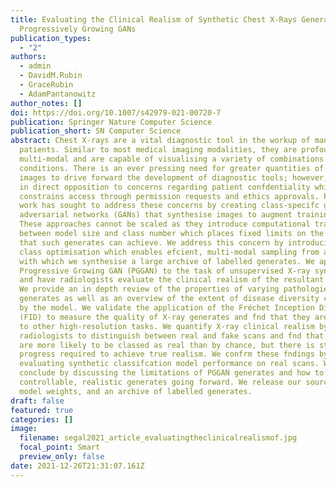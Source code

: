 ```yaml
---
title: Evaluating the Clinical Realism of Synthetic Chest X-Rays Generated Using
  Progressively Growing GANs
publication_types:
  - "2"
authors:
  - admin
  - DavidM.Rubin
  - GraceRubin
  - AdamPantanowitz
author_notes: []
doi: https://doi.org/10.1007/s42979-021-00720-7
publication: Springer Nature Computer Science
publication_short: SN Computer Science
abstract: Chest X-rays are a vital diagnostic tool in the workup of many
  patients. Similar to most medical imaging modalities, they are profoundly
  multi-modal and are capable of visualising a variety of combinations of
  conditions. There is an ever pressing need for greater quantities of labelled
  images to drive forward the development of diagnostic tools; however, this is
  in direct opposition to concerns regarding patient confdentiality which
  constrains access through permission requests and ethics approvals. Previous
  work has sought to address these concerns by creating class-specifc generative
  adversarial networks (GANs) that synthesise images to augment training data.
  These approaches cannot be scaled as they introduce computational trade ofs
  between model size and class number which places fixed limits on the quality
  that such generates can achieve. We address this concern by introducing latent
  class optimisation which enables efcient, multi-modal sampling from a GAN and
  with which we synthesise a large archive of labelled generates. We apply a
  Progressive Growing GAN (PGGAN) to the task of unsupervised X-ray synthesis
  and have radiologists evaluate the clinical realism of the resultant samples.
  We provide an in depth review of the properties of varying pathologies seen on
  generates as well as an overview of the extent of disease diversity captured
  by the model. We validate the application of the Fréchet Inception Distance
  (FID) to measure the quality of X-ray generates and fnd that they are similar
  to other high-resolution tasks. We quantify X-ray clinical realism by asking
  radiologists to distinguish between real and fake scans and fnd that generates
  are more likely to be classed as real than by chance, but there is still
  progress required to achieve true realism. We confrm these fndings by
  evaluating synthetic classifcation model performance on real scans. We
  conclude by discussing the limitations of PGGAN generates and how to achieve
  controllable, realistic generates going forward. We release our source code,
  model weights, and an archive of labelled generates.
draft: false
featured: true
categories: []
image:
  filename: segal2021_article_evaluatingtheclinicalrealismof.jpg
  focal_point: Smart
  preview_only: false
date: 2021-12-26T21:31:07.161Z
---
```

